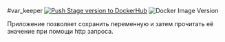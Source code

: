 #var_keeper 
[![Push Stage version to DockerHub](https://github.com/FragrantScorpio/var_keeper/actions/workflows/staging.yml/badge.svg?branch=dev)](https://github.com/FragrantScorpio/var_keeper/actions/workflows/staging.yml) ![Docker Image Version](https://img.shields.io/docker/v/gooselanye/var_keeper?sort=date&label=build%20for%20commit)


Приложение позволяет сохранить переменную и затем прочитать её значение при помощи http запроса.

